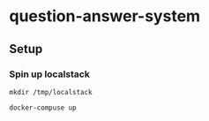 # question-answer-system

## Setup

### Spin up localstack
`mkdir /tmp/localstack`

`docker-compuse up`